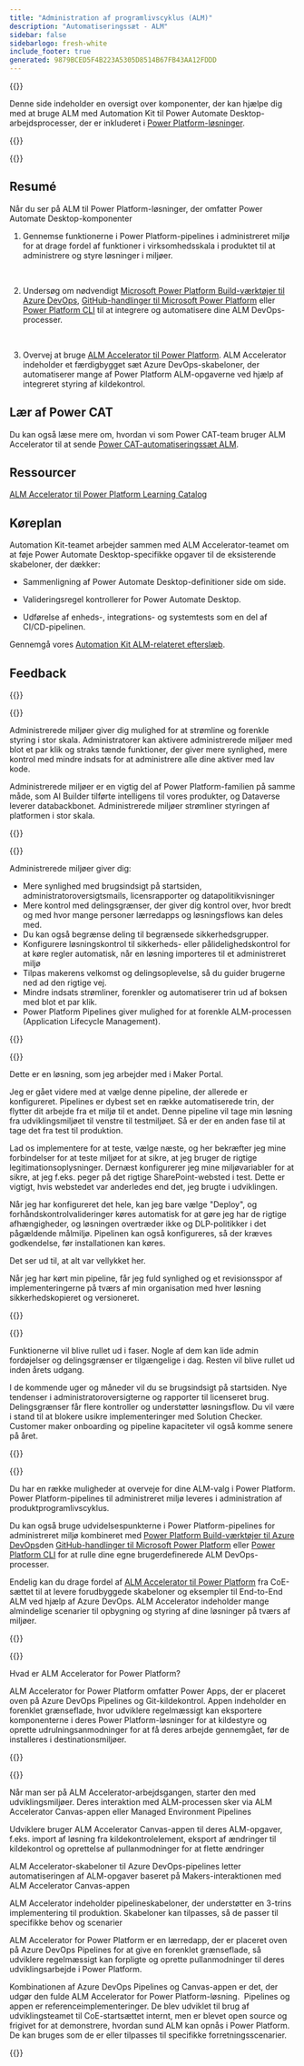 ```yaml
---
title: "Administration af programlivscyklus (ALM)"
description: "Automatiseringssæt - ALM"
sidebar: false
sidebarlogo: fresh-white
include_footer: true
generated: 9879BCED5F4B223A5305D8514B67FB43AA12FDDD
---
```


{{<slideStyles>}}

<div class="optional">

Denne side indeholder en oversigt over komponenter, der kan hjælpe dig med at bruge ALM med Automation Kit til Power Automate Desktop-arbejdsprocesser, der er inkluderet i [Power Platform-løsninger](https://learn.microsoft.com/power-platform/alm/solution-concepts-alm).

</div>

{{<presentation slides="1,2,3,4,5,6,7">}}

<div class="optional">

{{<presentationStyles>}}

## Resumé

Når du ser på ALM til Power Platform-løsninger, der omfatter Power Automate Desktop-komponenter

1. Gennemse funktionerne i Power Platform-pipelines i administreret miljø for at drage fordel af funktioner i virksomhedsskala i produktet til at administrere og styre løsninger i miljøer.

<br/>

2. Undersøg om nødvendigt [Microsoft Power Platform Build-værktøjer til Azure DevOps](https://learn.microsoft.com/power-platform/alm/devops-build-tools), [GitHub-handlinger til Microsoft Power Platform](https://learn.microsoft.com/power-platform/alm/devops-github-actions) eller [Power Platform CLI](https://learn.microsoft.com/power-platform/developer/cli/introduction) til at integrere og automatisere dine ALM DevOps-processer.

<br/>

3. Overvej at bruge [ALM Accelerator til Power Platform](https://learn.microsoft.com/power-platform/guidance/coe/almacceleratorpowerplatform-components). ALM Accelerator indeholder et færdigbygget sæt Azure DevOps-skabeloner, der automatiserer mange af Power Platform ALM-opgaverne ved hjælp af integreret styring af kildekontrol.

## Lær af Power CAT

Du kan også læse mere om, hvordan vi som Power CAT-team bruger ALM Accelerator til at sende [Power CAT-automatiseringssæt ALM](/da/features/alm/powercat).

## Ressourcer

[ALM Accelerator til Power Platform Learning Catalog](https://learn.microsoft.com/power-platform/guidance/coe/almacceleratorpowerplatform-learningcatalog)

## Køreplan

Automation Kit-teamet arbejder sammen med ALM Accelerator-teamet om at føje Power Automate Desktop-specifikke opgaver til de eksisterende skabeloner, der dækker:

- Sammenligning af Power Automate Desktop-definitioner side om side.

- Valideringsregel kontrollerer for Power Automate Desktop.

- Udførelse af enheds-, integrations- og systemtests som en del af CI/CD-pipelinen.

Gennemgå vores [Automation Kit ALM-relateret efterslæb](https://github.com/microsoft/powercat-automation-kit/issues?q=is%3Aissue+is%3Aopen+label%3Aalm).

## Feedback

{{<questions name="/content/da/features/alm.json" completed="Tak, fordi du gav feedback" shownavigationbuttons="false" locale="da">}}

</div>

{{<slide  id="slide1" audio="features/alm/managed-environments-overview.mp3" description="Managed Environments Overview" image="features/alm/managed-environments-overview.svg" >}}

Administrerede miljøer giver dig mulighed for at strømline og forenkle styring i stor skala. Administratorer kan aktivere administrerede miljøer med blot et par klik og straks tænde funktioner, der giver mere synlighed, mere kontrol med mindre indsats for at administrere alle dine aktiver med lav kode.

Administrerede miljøer er en vigtig del af Power Platform-familien på samme måde, som AI Builder tilførte intelligens til vores produkter, og Dataverse leverer databackbonet. Administrerede miljøer strømliner styringen af platformen i stor skala.

{{</slide>}}

{{<slide  id="slide2" audio="features/alm/managed-environments-features.mp3" description="Managed Environments Features" image="features/alm/managed-environments-features.svg" >}}

Administrerede miljøer giver dig:

- Mere synlighed med brugsindsigt på startsiden, administratoroversigtsmails, licensrapporter og datapolitikvisninger
- Mere kontrol med delingsgrænser, der giver dig kontrol over, hvor bredt og med hvor mange personer lærredapps og løsningsflows kan deles med.
- Du kan også begrænse deling til begrænsede sikkerhedsgrupper.
- Konfigurere løsningskontrol til sikkerheds- eller pålidelighedskontrol for at køre regler automatisk, når en løsning importeres til et administreret miljø
- Tilpas makerens velkomst og delingsoplevelse, så du guider brugerne ned ad den rigtige vej.
- Mindre indsats strømliner, forenkler og automatiserer trin ud af boksen med blot et par klik. 
- Power Platform Pipelines giver mulighed for at forenkle ALM-processen (Application Lifecycle Management).

{{</slide>}}

{{<slide  id="slide3" cdnVideo="features/alm/managed-environments-power-platform-pipelines-demo.mp4" description="Power Platform Pipelines Demo" >}}

Dette er en løsning, som jeg arbejder med i Maker Portal.

Jeg er gået videre med at vælge denne pipeline, der allerede er konfigureret. Pipelines er dybest set en række automatiserede trin, der flytter dit arbejde fra et miljø til et andet. Denne pipeline vil tage min løsning fra udviklingsmiljøet til venstre til testmiljøet. Så er der en anden fase til at tage det fra test til produktion.

Lad os implementere for at teste, vælge næste, og her bekræfter jeg mine forbindelser for at teste miljøet for at sikre, at jeg bruger de rigtige legitimationsoplysninger. Dernæst konfigurerer jeg mine miljøvariabler for at sikre, at jeg f.eks. peger på det rigtige SharePoint-websted i test. Dette er vigtigt, hvis webstedet var anderledes end det, jeg brugte i udviklingen. 

Når jeg har konfigureret det hele, kan jeg bare vælge "Deploy", og forhåndskontrolvalideringer køres automatisk for at gøre jeg har de rigtige afhængigheder, og løsningen overtræder ikke og DLP-politikker i det pågældende målmiljø. Pipelinen kan også konfigureres, så der kræves godkendelse, før installationen kan køres. 

Det ser ud til, at alt var vellykket her.

Når jeg har kørt min pipeline, får jeg fuld synlighed og et revisionsspor af implementeringerne på tværs af min organisation med hver løsning sikkerhedskopieret og versioneret.

{{</slide>}}

{{<slide  id="slide4" audio="features/alm/managed-environments-feature-availability.mp3?v=1" description="Managed Environments Availability" image="features/alm/managed-environments-feature-availability.svg?v=1" >}}

Funktionerne vil blive rullet ud i faser. Nogle af dem kan lide admin fordøjelser og delingsgrænser er tilgængelige i dag. Resten vil blive rullet ud inden årets udgang.

I de kommende uger og måneder vil du se brugsindsigt på startsiden. Nye tendenser i administratoroversigterne og rapporter til licenseret brug. Delingsgrænser får flere kontroller og understøtter løsningsflow. Du vil være i stand til at blokere usikre implementeringer med Solution Checker. Customer maker onboarding og pipeline kapaciteter vil også komme senere på året.

{{</slide>}}

{{<slide  id="slide5" audio="features/alm/pipeline-extensibility.mp3?v=1" description="Pipeline Extensibility" image="features/alm/pipeline-extensibility.svg?v=1" >}}

Du har en række muligheder at overveje for dine ALM-valg i Power Platform. Power Platform-pipelines til administreret miljø leveres i administration af produktprogramlivscyklus.

Du kan også bruge udvidelsespunkterne i Power Platform-pipelines for administreret miljø kombineret med [Power Platform Build-værktøjer til Azure DevOps](https://learn.microsoft.com/power-platform/alm/devops-build-tools)den [GitHub-handlinger til Microsoft Power Platform](https://learn.microsoft.com/power-platform/alm/devops-github-actions) eller [Power Platform CLI](https://learn.microsoft.com/en-us/power-platform/developer/cli/introduction) for at rulle dine egne brugerdefinerede ALM DevOps-processer.

Endelig kan du drage fordel af [ALM Accelerator til Power Platform](https://learn.microsoft.com/power-platform/guidance/coe/almacceleratorpowerplatform-learningcatalog) fra CoE-sættet til at levere forudbyggede skabeloner og eksempler til End-to-End ALM ved hjælp af Azure DevOps. ALM Accelerator indeholder mange almindelige scenarier til opbygning og styring af dine løsninger på tværs af miljøer.

{{</slide>}}

{{<slide  id="slide6" audio="features/alm/alm-accelerator-for-power-platform-overview.mp3?v=1" description="ALM Accelerator for Power Platform Overview" image="features/alm/alm-accelerator-for-power-platform-overview.svg?v=1" >}}

Hvad er ALM Accelerator for Power Platform?

ALM Accelerator for Power Platform omfatter Power Apps, der er placeret oven på Azure DevOps Pipelines og Git-kildekontrol. Appen indeholder en forenklet grænseflade, hvor udviklere regelmæssigt kan eksportere komponenterne i deres Power Platform-løsninger for at kildestyre og oprette udrulningsanmodninger for at få deres arbejde gennemgået, før de installeres i destinationsmiljøer.

{{</slide>}}

{{<slide  id="slide7" audio="features/alm/alm-accelerator-for-power-platform-workflow.mp3?v=1" description="ALM Accelerator for Power Platform Workflow" image="features/alm/alm-accelerator-for-power-platform-workflow.svg?v=1" >}}

Når man ser på ALM Accelerator-arbejdsgangen, starter den med udviklingsmiljøer. Deres interaktion med ALM-processen sker via ALM Accelerator Canvas-appen eller Managed Environment Pipelines

Udviklere bruger ALM Accelerator Canvas-appen til deres ALM-opgaver, f.eks. import af løsning fra kildekontrolelement, eksport af ændringer til kildekontrol og oprettelse af pullanmodninger for at flette ændringer

ALM Accelerator-skabeloner til Azure DevOps-pipelines letter automatiseringen af ALM-opgaver baseret på Makers-interaktionen med ALM Accelerator Canvas-appen

ALM Accelerator indeholder pipelineskabeloner, der understøtter en 3-trins implementering til produktion.
Skabeloner kan tilpasses, så de passer til specifikke behov og scenarier

ALM Accelerator for Power Platform er en lærredapp, der er placeret oven på Azure DevOps Pipelines for at give en forenklet grænseflade, så udviklere regelmæssigt kan forpligte og oprette pullanmodninger til deres udviklingsarbejde i Power Platform. 

Kombinationen af Azure DevOps Pipelines og Canvas-appen er det, der udgør den fulde ALM Accelerator for Power Platform-løsning. 
Pipelines og appen er referenceimplementeringer. De blev udviklet til brug af udviklingsteamet til CoE-startsættet internt, men er blevet open source og frigivet for at demonstrere, hvordan sund ALM kan opnås i Power Platform. De kan bruges som de er eller tilpasses til specifikke forretningsscenarier.

{{</slide>}}
